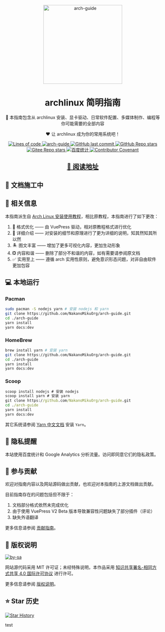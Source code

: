 <p align="center">
  <a
    href="https://arch.icekylin.online/"
    target="_blank"
    rel="noopener noreferrer"
  >
    <img
      width="256px"
      src="./docs/.vuepress/public/static/svg/arch.svg"
      alt="arch-guide"
    />
  </a>
</p>

<h1 align="center">archlinux 简明指南</h1>

<p align="center">
  📖 本指南包含从 archlinux
  安装、显卡驱动、日常软件配置、多媒体制作、编程等你可能需要的全部内容
</p>
<p align="center">❤️ 让 archlinux 成为你的常用系统吧！</p>

<p align="center">
  <a
    href="https://github.com/NakanoMikuOrg/arch-guide"
    target="_blank"
    rel="noopener noreferrer"
  >
    <img
      alt="Lines of code"
      src="https://img.shields.io/tokei/lines/github/NakanoMikuOrg/arch-guide"
    />
  </a>
  <a
    href="https://github.com/NakanoMikuOrg/arch-guide"
    target="_blank"
    rel="noopener noreferrer"
  >
    <img
      alt="arch-guide"
      src="https://travis-ci.com/NakanoMikuOrg/arch-guide.svg?branch=main"
    />
  </a>
  <a
    href="https://github.com/NakanoMikuOrg/arch-guide"
    target="_blank"
    rel="noopener noreferrer"
  >
    <img
      alt="GitHub last commit"
      src="https://img.shields.io/github/last-commit/NakanoMikuOrg/arch-guide"
    />
  </a>
  <a
    href="https://github.com/NakanoMikuOrg/arch-guide"
    target="_blank"
    rel="noopener noreferrer"
  >
    <img
      alt="GitHub Repo stars"
      src="https://img.shields.io/github/stars/NakanoMikuOrg/arch-guide?style=social"
    />
  </a>
  <a
    href="https://gitee.com/nakano-miku/arch-guide/stargazers"
    target="_blank"
    rel="noopener noreferrer"
  >
    <img
      src="https://gitee.com/nakano-miku/arch-guide/badge/star.svg?theme=white"
      alt="Gitee Repo stars"
    />
  </a>
  <a
    href="https://tongji.baidu.com/web/welcome/ico?s=e7059486ad3b16e21ea7058836c51b9b"
    target="_blank"
    rel="noopener noreferrer"
  >
    <img
      src="https://img.shields.io/badge/Baidu-%E7%BB%9F%E8%AE%A1-blue"
      alt="百度统计"
    />
  </a>
  <a
    href="https://arch.icekylin.online/postscript/contributor-covenant.html"
    target="_blank"
    rel="noopener noreferrer"
  >
    <img
      alt="Contributor Covenant"
      src="https://img.shields.io/badge/Contributor%20Covenant-2.0-4baaaa.svg"
    />
  </a>
</p>

<h2 align="center">
  <a
    href="https://arch.icekylin.online/"
    target="_blank"
    rel="noopener noreferrer"
    >📖 阅读地址</a
  >
</h2>

## 🚧 文档施工中

## 📕 相关信息

本指南派生自 [Arch Linux 安装使用教程](https://github.com/ArchLinuxStudio/ArchLinuxTutorial)，相比原教程，本指南进行了如下更改：

1. 📖 格式优化 —— 由 VuePress 驱动，相对原教程格式进行优化
2. 🎏 详细介绍 —— 对安装的细节和原理进行了更为详细的说明，知其然知其所以然
3. 🏝️ 图文丰富 —— 增加了更多可视化内容，更加生动形象
4. ❎ 内容和谐 —— 删除了部分不和谐的内容，如有需要请参阅原文档
5. ✅ 实用至上 —— 遵循 arch 实用性原则，避免意识形态问题，对非自由软件更加包容

## 💻 本地运行

### Pacman

```bash
sudo pacman -S nodejs yarn # 安装 nodejs 和 yarn
git clone https://github.com/NakanoMikuOrg/arch-guide.git
cd ./arch-guide
yarn install
yarn docs:dev
```

### HomeBrew

```bash
brew install yarn # 安装 yarn
git clone https://github.com/NakanoMikuOrg/arch-guide.git
cd ./arch-guide
yarn install
yarn docs:dev
```

### Scoop

```bat
scoop install nodejs # 安装 nodejs
scoop install yarn # 安装 yarn
git clone https://github.com/NakanoMikuOrg/arch-guide.git
cd ./arch-guide
yarn install
yarn docs:dev
```

其它系统请参阅 [Yarn 中文文档](https://yarn.bootcss.com/docs/install/) 安装 `Yarn`。

## 🔔 隐私提醒

本站使用百度统计和 Google Analytics 分析流量。访问即同意它们的隐私政策。

## 🌱 参与贡献

欢迎对指南内容以及网站源码做出贡献，也欢迎对本指南的上游文档做出贡献。

目前指南存在的问题包括但不限于：

1. 文档部分格式依然未完成优化
2. 由于使用 VuePress V2 Beta 版本导致兼容性问题缺失了部分插件（评论）
3. 缺失外语翻译

更多信息请参阅 [贡献指南](https://arch.icekylin.online/postscript/contribute.md)。

## 🎋 版权说明

[![by-sa](./docs/static/svg/by-sa.svg)](https://creativecommons.org/licenses/by-sa/4.0/deed.zh)

网站源代码采用 MIT 许可证；未经特殊说明，本作品采用 [知识共享署名-相同方式共享 4.0 国际许可协议](https://creativecommons.org/licenses/by-sa/4.0/deed.zh) 进行许可。

更多信息请参阅 [版权说明](https://arch.icekylin.online/postscript/copyright.md)。

## ⭐ Star 历史

[![Star History](https://starchart.cc/NakanoMikuOrg/arch-guide.svg)](https://starchart.cc/NakanoMikuOrg/arch-guide)


test

